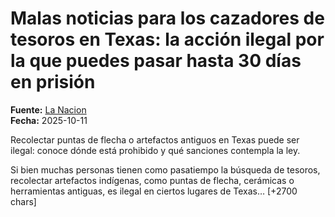 # Malas noticias para los cazadores de tesoros en Texas: la acción ilegal por la que puedes pasar hasta 30 días en prisión

**Fuente:** [La Nacion](https://www.lanacion.com.ar/estados-unidos/texas/malas-noticias-para-los-cazadores-de-tesoros-en-texas-la-accion-ilegal-por-la-que-puedes-pasar-hasta-nid11102025/)  
**Fecha:** 2025-10-11

Recolectar puntas de flecha o artefactos antiguos en Texas puede ser ilegal: conoce dónde está prohibido y qué sanciones contempla la ley.

Si bien muchas personas tienen como pasatiempo la búsqueda de tesoros, recolectar artefactos indígenas, como puntas de flecha, cerámicas o herramientas antiguas, es ilegal en ciertos lugares de Texas… [+2700 chars]
